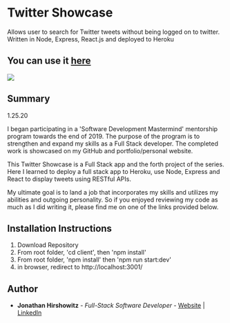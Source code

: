# Twitter Showcase

Allows user to search for Twitter tweets without being logged on to twitter. Written in Node, Express, React.js and deployed to Heroku

## You can use it [here](http://yw-twitter-showcase-react.herokuapp.com/)

<image src="client/src/assets/twitter_showcase_snapshot.png">

## Summary
1.25.20

I began participating in a 'Software Development Mastermind' mentorship program towards the end of 2019. The purpose of the program is to strengthen and expand my skills as a Full Stack developer. The completed work is showcased on my GitHub and portfolio/personal website.

This Twitter Showcase is a Full Stack app and the forth project of the series. Here I learned to deploy a full stack app to Heroku, use Node, Express and React to display tweets using RESTful APIs. 

My ultimate goal is to land a job that incorporates my skills and utilizes my abilities and outgoing personality. So if you enjoyed reviewing my code as much as I did writing it, please find me on one of the links provided below.

##  Installation Instructions

1. Download Repository
2. From root folder, 'cd client', then 'npm install'
3. From root folder, 'npm install' then 'npm run start:dev'
4. in browser, redirect to http://localhost:3001/

## Author

* **Jonathan Hirshowitz** - *Full-Stack Software Developer* - [Website](https://jonathan-hirshowitz-portfolio.firebaseapp.com/) | [LinkedIn](https://www.linkedin.com/in/jonathan-hirshowitz/)
